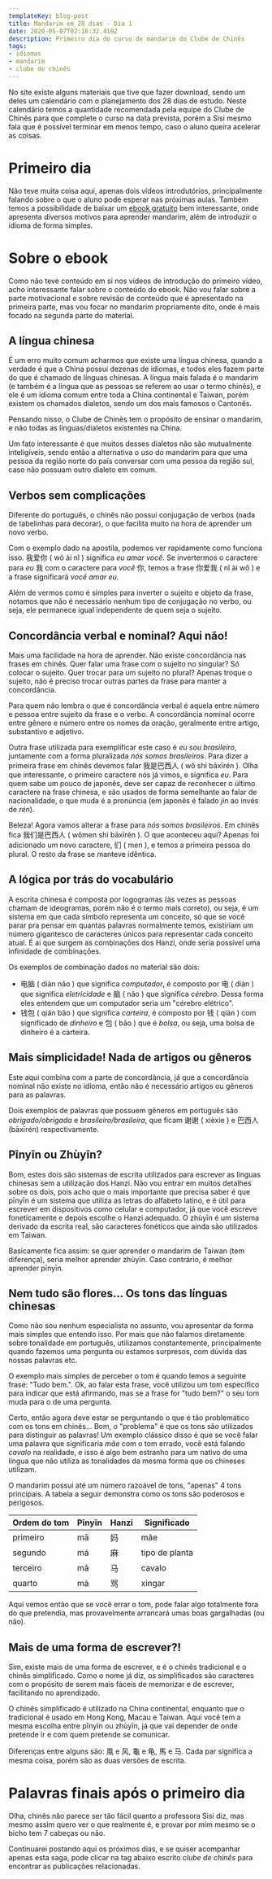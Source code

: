 ```yaml
---
templateKey: blog-post
title: Mandarim em 28 dias - Dia 1
date: 2020-05-07T02:16:32.410Z
description: Primeiro dia do curso de mandarim do Clube de Chinês
tags:
- idiomas
- mandarim
- clube de chinês
---
```

No site existe alguns materiais que tive que fazer download, sendo um deles um calendário com o planejamento dos 28 dias de estudo. Neste calendário temos a quantidade recomendada pela equipe do Clube de Chinês para que complete o curso na data prevista, porém a Sisi mesmo fala que é possível terminar em menos tempo, caso o aluno queira acelerar as coisas.

# Primeiro dia
Não teve muita coisa aqui, apenas dois vídeos introdutórios, principalmente falando sobre o que o aluno pode esperar nas próximas aulas. Também temos a possibilidade de baixar um <a href="https://site.clubedechines.com.br/ebook/aprender-chines/" target="_blank">ebook gratuito</a> bem interessante, onde apresenta diversos motivos para aprender mandarim, além de introduzir o idioma de forma simples.

# Sobre o ebook
Como não teve conteúdo em si nos vídeos de introdução do primeiro vídeo, acho interessante falar sobre o conteúdo do ebook. Não vou falar sobre a parte motivacional e sobre revisão de conteúdo que é apresentado na primeira parte, mas vou focar no mandarim propriamente dito, onde é mais focado na segunda parte do material.

## A língua chinesa
É um erro muito comum acharmos que existe uma língua chinesa, quando a verdade é que a China possui dezenas de idiomas, e todos eles fazem parte do que é chamado de línguas chinesas. A língua mais falada é o mandarim (e também é a língua que as pessoas se referem ao usar o termo chinês), e ele é um idioma comum entre toda a China continental e Taiwan, porém existem os chamados dialetos, sendo um dos mais famosos o Cantonês.

Pensando nisso, o Clube de Chinês tem o propósito de ensinar o mandarim, e não todas as línguas/dialetos existentes na China.

Um fato interessante é que muitos desses dialetos não são mutualmente inteligíveis, sendo então a alternativa o uso do mandarim para que uma pessoa da região norte do país conversar com uma pessoa da região sul, caso não possuam outro dialeto em comum.

## Verbos sem complicações
Diferente do português, o chinês não possui conjugação de verbos (nada de tabelinhas para decorar), o que facilita muito na hora de aprender um novo verbo.

Com o exemplo dado na apostila, podemos ver rapidamente como funciona isso.
<ruby lang="ch">我爱你</ruby> ( wǒ ài nǐ ) significa *eu amar você*.
Se invertermos o caractere para *eu* <ruby lang="ch">我</ruby> com o caractere para *você* <ruby lang="ch">你</ruby>, temos a frase <ruby lang="ch">你爱我</ruby> ( nǐ  ài wǒ ) e a frase significará *você amar eu*.

Além de vermos como é simples para inverter o sujeito e objeto da frase, notamos que não é necessário nenhum tipo de conjugação no verbo, ou seja, ele permanece igual independente de quem seja o sujeito.

## Concordância verbal e nominal? Aqui não!
Mais uma facilidade na hora de aprender. Não existe concordância nas frases em chinês. Quer falar uma frase com o sujeito no singular? Só colocar o sujeito. Quer trocar para um sujeito no plural? Apenas troque o sujeito, não é preciso trocar outras partes da frase para manter a concordância.

Para quem não lembra o que é concordância verbal é aquela entre número e pessoa entre sujeito da frase e o verbo. A concordância nominal ocorre entre gênero e número entre os nomes da oração, geralmente entre artigo, substantivo e adjetivo.

Outra frase utilizada para exemplificar este caso é *eu sou brasileiro*, juntamente com a forma pluralizada *nós somos brasileiros*. Para dizer a primeira frase em chinês devemos falar <ruby lang="ch">我是巴西人</ruby> ( wǒ shì bāxīrén ). Olha que interessante, o primeiro caractere nós já vimos, e significa *eu*. Para quem sabe um pouco de japonês, deve ser capaz de reconhecer o último caractere na frase chinesa, e são usados de forma semelhante ao falar de nacionalidade, o que muda é a pronúncia (em japonês é falado *jin* ao invés de *rén*).

Beleza! Agora vamos alterar a frase para *nós somos brasileiros*. Em chinês fica <ruby lang="ch">我们是巴西人</ruby> ( wǒmen shì bāxīrén ). O que aconteceu aqui? Apenas foi adicionado um novo caractere, <ruby lang="ch">们</ruby> ( men ), e temos a primeira pessoa do plural. O resto da frase se manteve idêntica.

## A lógica por trás do vocabulário
A escrita chinesa é composta por logogramas (às vezes as pessoas chamam de ideogramas, porém não é o termo mais correto), ou seja, é um sistema em que cada símbolo representa um conceito, só que se você parar pra pensar em quantas palavras normalmente temos, existiriam um número gigantesco de caracteres únicos para representar cada conceito atual. É aí que surgem as combinações dos Hanzi, onde seria possível uma infinidade de combinações.

Os exemplos de combinação dados no material são dois:
- <ruby lang="ch">电脑</ruby> ( diàn nǎo ) que significa *computador*, é composto por <ruby lang="ch">电</ruby> ( diàn ) que significa *eletricidade* e <ruby lang="ch">脑</ruby> ( nǎo ) que significa *cérebro*. Dessa forma eles entendem que um computador seria um "cérebro elétrico".
- <ruby lang="ch">钱包</ruby> ( qián bāo ) que significa *carteira*, é composto por <ruby lang="ch">钱</ruby> ( qián ) com significado de *dinheiro* e <ruby lang="ch">包</ruby> ( bāo ) que é *bolsa*, ou seja, uma bolsa de dinheiro é a carteira.

## Mais simplicidade! Nada de artigos ou gêneros
Este aqui combina com a parte de concordância, já que a concordância nominal não existe no idioma, então não é necessário artigos ou gêneros para as palavras.

Dois exemplos de palavras que possuem gêneros em português são *obrigado/obrigada* e *brasileiro/brasileira*, que ficam <ruby lang="ch">谢谢</ruby> ( xièxie ) e <ruby lang="ch">巴西人</ruby> (bāxīrén) respectivamente.

## Pīnyīn ou Zhùyīn?
Bom, estes dois são sistemas de escrita utilizados para escrever as línguas chinesas sem a utilização dos Hanzi. Não vou entrar em muitos detalhes sobre os dois, pois acho que o mais importante que precisa saber é que pīnyīn é um sistema que utiliza as letras do alfabeto latino, e é útil para escrever em dispositivos como celular e computador, já que você escreve foneticamente e depois escolhe o Hanzi adequado. O zhùyīn é um sistema derivado da escrita real, são caracteres fonéticos que ainda são utilizados em Taiwan.

Basicamente fica assim: se quer aprender o mandarim de Taiwan (tem diferença), seria melhor aprender zhùyīn. Caso contrário, é melhor aprender pīnyīn.

## Nem tudo são flores... Os tons das línguas chinesas
Como não sou nenhum especialista no assunto, vou apresentar da forma mais simples que entendo isso. Por mais que não falamos diretamente sobre tonalidade em português, utilizamos constantemente, principalmente quando fazemos uma pergunta ou estamos surpresos, com dúvida das nossas palavras etc.

O exemplo mais simples de perceber o tom é quando lemos a seguinte frase:
"Tudo bem.". Ok, ao falar esta frase, você utilizou um tom específico para indicar que está afirmando, mas se a frase for "tudo bem?" o seu tom muda para o de uma pergunta.

Certo, então agora deve estar se perguntando o que é tão problemático com os tons em chinês... Bom, o "problema" é que os tons são utilizados para distinguir as palavras! Um exemplo clássico disso é que se você falar uma palavra que significaria *mãe* com o tom errado, você está falando *cavalo* na realidade, e isso é algo bem estranho para um nativo de uma língua que não utiliza as tonalidades da mesma forma que os chineses utilizam.

O mandarim possui até um número razoável de tons, "apenas" 4 tons principais.
A tabela a seguir demonstra como os tons são poderosos e perigosos.


|Ordem do tom | Pīnyīn | Hanzi                      | Significado    |
|---          |---     |---                         | ---            |
| primeiro    | mā     | <ruby lang="ch">妈</ruby>  | mãe            |
| segundo     | má     | <ruby lang="ch">麻</ruby>  | tipo de planta |
| terceiro    | mǎ     | <ruby lang="ch">马</ruby>  | cavalo         |
| quarto      | mà     | <ruby lang="ch">骂</ruby>  | xingar         |

Aqui vemos então que se você errar o tom, pode falar algo totalmente fora do que pretendia, mas provavelmente arrancará umas boas gargalhadas (ou não).

## Mais de uma forma de escrever?!
Sim, existe mais de uma forma de escrever, e é o chinês tradicional e o chinês simplificado. Como o nome já diz, os simplificados são caracteres com o propósito de serem mais fáceis de memorizar e de escrever, facilitando no aprendizado.

O chinês simplificado é utilizado na China continental, enquanto que o tradicional é usado em Hong Kong, Macau e Taiwan. Aqui você tem a mesma escolha entre pīnyīn ou zhùyīn, já que vai depender de onde pretende ir e com quem pretende se comunicar.

Diferenças entre alguns são: <ruby lang="ch">風</ruby> e <ruby lang="ch">风</ruby>, <ruby lang="ch">龜</ruby> e <ruby lang="ch">龟</ruby>, <ruby lang="ch">馬</ruby> e <ruby lang="ch">马</ruby>. Cada par significa a mesma coisa, porém são as duas versões de escrita.

# Palavras finais após o primeiro dia
Olha, chinês não parece ser tão fácil quanto a professora Sisi diz, mas mesmo assim quero ver o que realmente é, e provar por mim mesmo se o bicho tem 7 cabeças ou não.

Continuarei postando aqui os próximos dias, e se quiser acompanhar apenas esta saga, pode clicar na tag abaixo escrito *clube de chinês* para encontrar as publicações relacionadas.